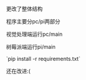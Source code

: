 <p>更改了整体结构</p>
<p>程序主要分pc/pi两部分</p>
<p>视觉处理端运行pc/main</p>
<p>树莓派端运行pi/main</p>
`pip install -r requirements.txt`

<p>还在改进:(<p>

